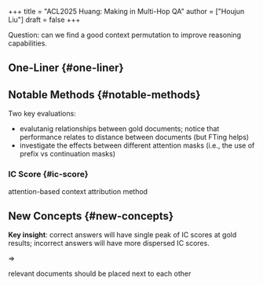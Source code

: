 +++
title = "ACL2025 Huang: Making in Multi-Hop QA"
author = ["Houjun Liu"]
draft = false
+++

Question: can we find a good context permutation to improve reasoning capabilities.


## One-Liner {#one-liner}


## Notable Methods {#notable-methods}

Two key evaluations:

-   evalutanig relationships between gold documents; notice that performance relates to distance between documents (but FTing helps)
-   investigate the effects between different attention masks (i.e., the use of prefix vs continuation masks)


### IC Score {#ic-score}

attention-based context attribution method


## New Concepts {#new-concepts}

**Key insight**: correct answers will have single peak of IC scores at gold results; incorrect answers will have more dispersed IC scores.

=&gt;

relevant documents should be placed next to each other
